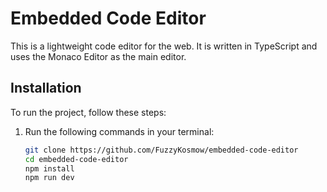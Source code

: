 # Embedded Code Editor

This is a lightweight code editor for the web. It is written in TypeScript and uses the Monaco Editor as the main editor.

## Installation

To run the project, follow these steps:

1. Run the following commands in your terminal:

   ```bash
   git clone https://github.com/FuzzyKosmow/embedded-code-editor
   cd embedded-code-editor
   npm install
   npm run dev
   ```
